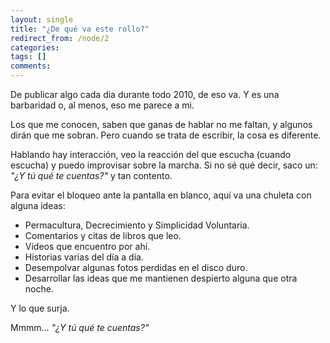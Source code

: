 ```yaml
---
layout: single
title: "¿De qué va este rollo?"
redirect_from: /node/2
categories:
tags: []
comments: 
---
```

De publicar algo cada dia durante todo 2010, de eso va. Y es una barbaridad o, al menos, eso me parece a mi.

Los que me conocen, saben que ganas de hablar no me faltan, y algunos dirán que me sobran. Pero cuando se trata de escribir, la cosa es diferente.

Hablando hay interacción, veo la reacción del que escucha (cuando escucha) y puedo improvisar sobre la marcha. Si no sé qué decir, saco un: _"¿Y tú qué te cuentas?"_ y tan contento.

Para evitar el bloqueo ante la pantalla en blanco, aquí va una chuleta con alguna ideas:

*   Permacultura, Decrecimiento y Simplicidad Voluntaria.
*   Comentarios y citas de libros que leo.
*   Vídeos que encuentro por ahí.
*   Historias varias del día a día.
*   Desempolvar algunas fotos perdidas en el disco duro.
*   Desarrollar las ideas que me mantienen despierto alguna que otra noche.

Y lo que surja.

Mmmm... _"¿Y tú qué te cuentas?"_
